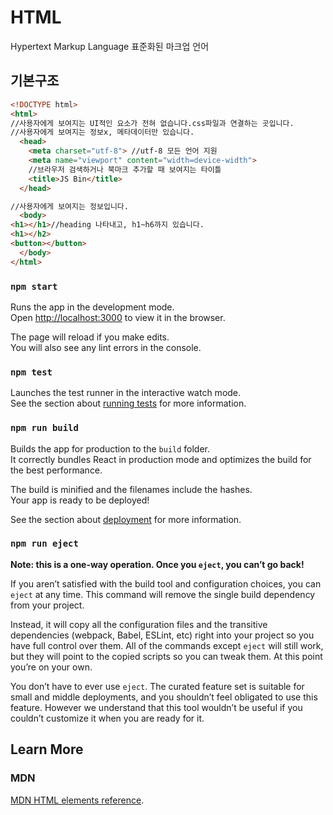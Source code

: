 # HTML

Hypertext Markup Language
표준화된 마크업 언어

## 기본구조

```html
<!DOCTYPE html>
<html>
//사용자에게 보여지는 UI적인 요소가 전혀 없습니다.css파일과 연결하는 곳입니다.
//사용자에게 보여지는 정보x, 메타데이터만 있습니다.
  <head>
    <meta charset="utf-8"> //utf-8 모든 언어 지원
    <meta name="viewport" content="width=device-width">
    //브라우저 검색하거나 북마크 추가할 때 보여지는 타이틀
    <title>JS Bin</title>
  </head>

//사용자에게 보여지는 정보입니다.
  <body>
<h1></h1>//heading 나타내고, h1~h6까지 있습니다.
<h1></h2>
<button></button>
  </body>
</html>

```

### `npm start`

Runs the app in the development mode.\
Open [http://localhost:3000](http://localhost:3000) to view it in the browser.

The page will reload if you make edits.\
You will also see any lint errors in the console.

### `npm test`

Launches the test runner in the interactive watch mode.\
See the section about [running tests](https://facebook.github.io/create-react-app/docs/running-tests) for more information.

### `npm run build`

Builds the app for production to the `build` folder.\
It correctly bundles React in production mode and optimizes the build for the best performance.

The build is minified and the filenames include the hashes.\
Your app is ready to be deployed!

See the section about [deployment](https://facebook.github.io/create-react-app/docs/deployment) for more information.

### `npm run eject`

**Note: this is a one-way operation. Once you `eject`, you can’t go back!**

If you aren’t satisfied with the build tool and configuration choices, you can `eject` at any time. This command will remove the single build dependency from your project.

Instead, it will copy all the configuration files and the transitive dependencies (webpack, Babel, ESLint, etc) right into your project so you have full control over them. All of the commands except `eject` will still work, but they will point to the copied scripts so you can tweak them. At this point you’re on your own.

You don’t have to ever use `eject`. The curated feature set is suitable for small and middle deployments, and you shouldn’t feel obligated to use this feature. However we understand that this tool wouldn’t be useful if you couldn’t customize it when you are ready for it.

## Learn More

### MDN

[MDN HTML elements reference](https://developer.mozilla.org/en-US/docs/Web/HTML).
